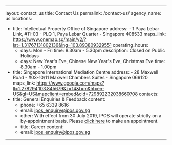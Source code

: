 ---
layout: contact_us
title: Contact Us
permalink: /contact-us/
agency_name: us
locations:
  - title: Intellectual Property Office of Singapore
    address:
        - 1 Paya Lebar Link, #11-03
        - PLQ 1, Paya Lebar Quarter
        - Singapore 408533
     maps_link: https://www.onemap.sg/main/v2/?lat=1.31767131802136&lng=103.893809329551
    operating_hours:
      - days: Mon - Fri
        time: 8.30am - 5.30pm
        description: Closed on Public Holidays
      - days: New Year's Eve, Chinese New Year's Eve, Christmas Eve
        time: 8.30am - 1.00pm
  - title: Singapore International Mediation Centre
    address:
        - 28 Maxwell Road
        - #03-10/11 Maxwell Chambers Suites
        - Singapore 069120
    maps_link: https://www.google.com/maps?ll=1.278294,103.845679&z=14&t=m&hl=en-US&gl=US&mapclient=embed&cid=729892232038660708
contacts:
  - title: General Enquiries & Feedback
    content:
    - phone: +65 6339 8616
    - email: ipos_enquiry@ipos.gov.sg
    - other: With effect from 30 July 2019, IPOS will operate strictly on a by-appointment basis. Please <a href="https://www.ipos.gov.sg/e-services/e-appointment/make-an-appointment">click here</a> to make an appointment.
    - title: Career
    content:
    - email: ipos_enquiry@ipos.gov.sg
  ---
